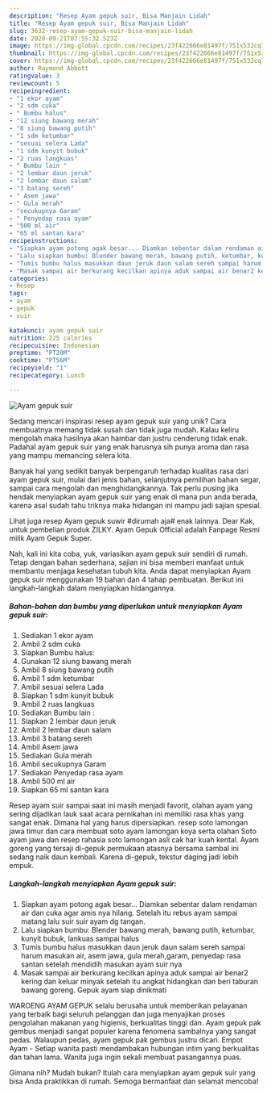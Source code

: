 ```yaml
---
description: "Resep Ayam gepuk suir, Bisa Manjain Lidah"
title: "Resep Ayam gepuk suir, Bisa Manjain Lidah"
slug: 3632-resep-ayam-gepuk-suir-bisa-manjain-lidah
date: 2020-09-21T07:55:32.523Z
image: https://img-global.cpcdn.com/recipes/23f422666e81497f/751x532cq70/ayam-gepuk-suir-foto-resep-utama.jpg
thumbnail: https://img-global.cpcdn.com/recipes/23f422666e81497f/751x532cq70/ayam-gepuk-suir-foto-resep-utama.jpg
cover: https://img-global.cpcdn.com/recipes/23f422666e81497f/751x532cq70/ayam-gepuk-suir-foto-resep-utama.jpg
author: Raymond Abbott
ratingvalue: 3
reviewcount: 5
recipeingredient:
- "1 ekor ayam"
- "2 sdm cuka"
- " Bumbu halus"
- "12 siung bawang merah"
- "8 siung bawang putih"
- "1 sdm ketumbar"
- "sesuai selera Lada"
- "1 sdm kunyit bubuk"
- "2 ruas langkuas"
- " Bumbu lain "
- "2 lembar daun jeruk"
- "2 lembar daun salam"
- "3 batang sereh"
- " Asem jawa"
- " Gula merah"
- "secukupnya Garam"
- " Penyedap rasa ayam"
- "500 ml air"
- "65 ml santan kara"
recipeinstructions:
- "Siapkan ayam potong agak besar... Diamkan sebentar dalam rendaman air dan cuka agar amis nya hilang. Setelah itu rebus ayam sampai matang lalu suir suir ayam dg tangan."
- "Lalu siapkan bumbu: Blender bawang merah, bawang putih, ketumbar, kunyit bubuk, lankuas sampai halus"
- "Tumis bumbu halus masukkan daun jeruk daun salam sereh sampai harum masukan air, asem jawa, gula merah,garam, penyedap rasa santan setelah mendidih masukan ayam suir nya"
- "Masak sampai air berkurang kecilkan apinya aduk sampai air benar2 kering dan keluar minyak setelah itu angkat hidangkan dan beri taburan bawang goreng. Gepuk ayam siap dinikmati"
categories:
- Resep
tags:
- ayam
- gepuk
- suir

katakunci: ayam gepuk suir 
nutrition: 225 calories
recipecuisine: Indonesian
preptime: "PT20M"
cooktime: "PT56M"
recipeyield: "1"
recipecategory: Lunch

---
```



![Ayam gepuk suir](https://img-global.cpcdn.com/recipes/23f422666e81497f/751x532cq70/ayam-gepuk-suir-foto-resep-utama.jpg)

Sedang mencari inspirasi resep ayam gepuk suir yang unik? Cara membuatnya memang tidak susah dan tidak juga mudah. Kalau keliru mengolah maka hasilnya akan hambar dan justru cenderung tidak enak. Padahal ayam gepuk suir yang enak harusnya sih punya aroma dan rasa yang mampu memancing selera kita.

Banyak hal yang sedikit banyak berpengaruh terhadap kualitas rasa dari ayam gepuk suir, mulai dari jenis bahan, selanjutnya pemilihan bahan segar, sampai cara mengolah dan menghidangkannya. Tak perlu pusing jika hendak menyiapkan ayam gepuk suir yang enak di mana pun anda berada, karena asal sudah tahu triknya maka hidangan ini mampu jadi sajian spesial.

Lihat juga resep Ayam gepuk suwir #dirumah aja# enak lainnya. Dear Kak, untuk pembelian produk ZILKY. Ayam Gepuk Official adalah Fanpage Resmi milik Ayam Gepuk Super.


Nah, kali ini kita coba, yuk, variasikan ayam gepuk suir sendiri di rumah. Tetap dengan bahan sederhana, sajian ini bisa memberi manfaat untuk membantu menjaga kesehatan tubuh kita. Anda dapat menyiapkan Ayam gepuk suir menggunakan 19 bahan dan 4 tahap pembuatan. Berikut ini langkah-langkah dalam menyiapkan hidangannya.

<!--inarticleads1-->

##### Bahan-bahan dan bumbu yang diperlukan untuk menyiapkan Ayam gepuk suir:

1. Sediakan 1 ekor ayam
1. Ambil 2 sdm cuka
1. Siapkan  Bumbu halus:
1. Gunakan 12 siung bawang merah
1. Ambil 8 siung bawang putih
1. Ambil 1 sdm ketumbar
1. Ambil sesuai selera Lada
1. Siapkan 1 sdm kunyit bubuk
1. Ambil 2 ruas langkuas
1. Sediakan  Bumbu lain :
1. Siapkan 2 lembar daun jeruk
1. Ambil 2 lembar daun salam
1. Ambil 3 batang sereh
1. Ambil  Asem jawa
1. Sediakan  Gula merah
1. Ambil secukupnya Garam
1. Sediakan  Penyedap rasa ayam
1. Ambil 500 ml air
1. Siapkan 65 ml santan kara


Resep ayam suir sampai saat ini masih menjadi favorit, olahan ayam yang sering dijadikan lauk saat acara pernikahan ini memiliki rasa khas yang sangat enak. Dimana hal yang harus dipersiapkan. resep soto lamongan jawa timur dan cara membuat soto ayam lamongan koya serta olahan Soto ayam jawa dan resep rahasia soto lamongan asli cak har kuah kental. Ayam goreng yang tersaji di-gepuk permukaan atasnya bersama sambal ini sedang naik daun kembali. Karena di-gepuk, tekstur daging jadi lebih empuk. 

<!--inarticleads2-->

##### Langkah-langkah menyiapkan Ayam gepuk suir:

1. Siapkan ayam potong agak besar... Diamkan sebentar dalam rendaman air dan cuka agar amis nya hilang. Setelah itu rebus ayam sampai matang lalu suir suir ayam dg tangan.
1. Lalu siapkan bumbu: Blender bawang merah, bawang putih, ketumbar, kunyit bubuk, lankuas sampai halus
1. Tumis bumbu halus masukkan daun jeruk daun salam sereh sampai harum masukan air, asem jawa, gula merah,garam, penyedap rasa santan setelah mendidih masukan ayam suir nya
1. Masak sampai air berkurang kecilkan apinya aduk sampai air benar2 kering dan keluar minyak setelah itu angkat hidangkan dan beri taburan bawang goreng. Gepuk ayam siap dinikmati


WAROENG AYAM GEPUK selalu berusaha untuk memberikan pelayanan yang terbaik bagi seluruh pelanggan dan juga menyajikan proses pengolahan makanan yang higienis, berkualitas tinggi dan. Ayam gepuk pak gembus menjadi sangat populer karena fenomena sambalnya yang sangat pedas. Walaupun pedas, ayam gepuk pak gembus justru dicari. Empot Ayam - Setiap wanita pasti mendambakan hubungan intim yang berkualitas dan tahan lama. Wanita juga ingin sekali membuat pasangannya puas. 

Gimana nih? Mudah bukan? Itulah cara menyiapkan ayam gepuk suir yang bisa Anda praktikkan di rumah. Semoga bermanfaat dan selamat mencoba!

